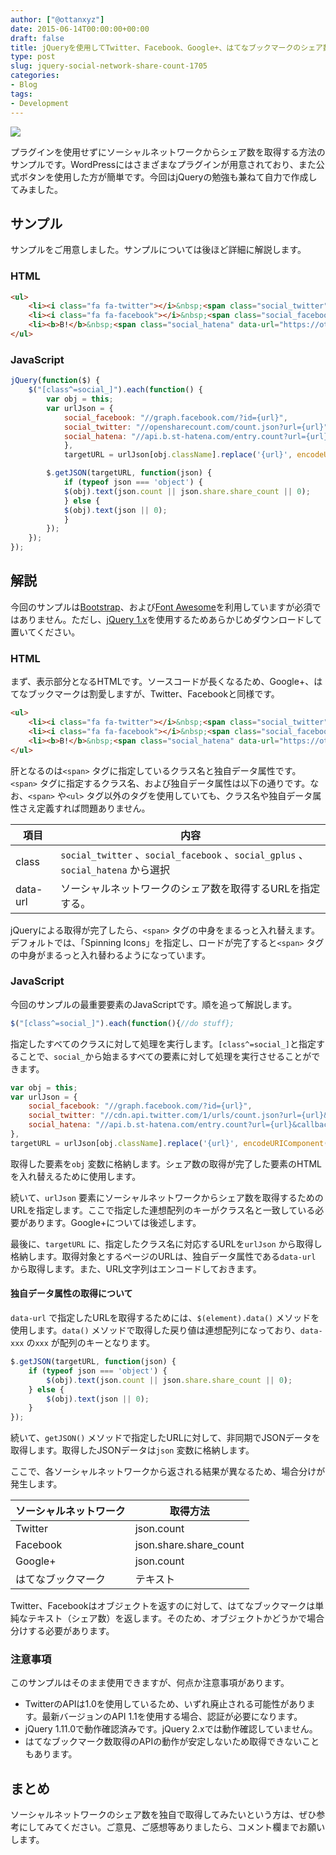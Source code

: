 ```yaml
---
author: ["@ottanxyz"]
date: 2015-06-14T00:00:00+00:00
draft: false
title: jQueryを使用してTwitter、Facebook、Google+、はてなブックマークのシェア数を非同期で取得する方法のまとめ
type: post
slug: jquery-social-network-share-count-1705
categories:
- Blog
tags:
- Development
---
```


![](/uploads/2015/06/150614-557d1764949ee.jpg)

プラグインを使用せずにソーシャルネットワークからシェア数を取得する方法のサンプルです。WordPressにはさまざまなプラグインが用意されており、また公式ボタンを使用した方が簡単です。今回はjQueryの勉強も兼ねて自力で作成してみました。

## サンプル

サンプルをご用意しました。サンプルについては後ほど詳細に解説します。

### HTML

```html
<ul>
	<li><i class="fa fa-twitter"></i>&nbsp;<span class="social_twitter" data-url="https://ottan.xyz/tethering-tripmode-1363/"><i class="fa fa-spinner fa-spin"></i></span></li>
	<li><i class="fa fa-facebook"></i>&nbsp;<span class="social_facebook" data-url="https://ottan.xyz/tethering-tripmode-1363/"><i class="fa fa-spinner fa-spin"></i></span></li>
	<li><b>B!</b>&nbsp;<span class="social_hatena" data-url="https://ottan.xyz/tethering-tripmode-1363/"><i class="fa fa-spinner fa-spin"></i></span></li>
</ul>
```

### JavaScript

```js
jQuery(function($) {
	$("[class^=social_]").each(function() {
		var obj = this;
		var urlJson = {
			social_facebook: "//graph.facebook.com/?id={url}",
			social_twitter: "//opensharecount.com/count.json?url={url}",
			social_hatena: "//api.b.st-hatena.com/entry.count?url={url}&callback=?"
			},
			targetURL = urlJson[obj.className].replace('{url}', encodeURIComponent(($(obj).data()).url));

		$.getJSON(targetURL, function(json) {
			if (typeof json === 'object') {
			$(obj).text(json.count || json.share.share_count || 0);
			} else {
			$(obj).text(json || 0);
			}
		});
	});
});
```

## 解説

今回のサンプルは[Bootstrap](https://getbootstrap.com/)、および[Font Awesome](https://fontawesome.com//)を利用していますが必須ではありません。ただし、[jQuery 1.x](http://jquery.com/)を使用するためあらかじめダウンロードして置いてください。

### HTML

まず、表示部分となるHTMLです。ソースコードが長くなるため、Google+、はてなブックマークは割愛しますが、Twitter、Facebookと同様です。

```html
<ul>
	<li><i class="fa fa-twitter"></i>&nbsp;<span class="social_twitter" data-url="https://ottan.xyz/tethering-tripmode-1363/"><i class="fa fa-spinner fa-spin"></i></span></li>
	<li><i class="fa fa-facebook"></i>&nbsp;<span class="social_facebook" data-url="https://ottan.xyz/tethering-tripmode-1363/"><i class="fa fa-spinner fa-spin"></i></span></li>
	<li><b>B!</b>&nbsp;<span class="social_hatena" data-url="https://ottan.xyz/tethering-tripmode-1363/"><i class="fa fa-spinner fa-spin"></i></span></li>
</ul>
```

肝となるのは`<span>` タグに指定しているクラス名と独自データ属性です。`<span>` タグに指定するクラス名、および独自データ属性は以下の通りです。なお、`<span>` や`<ul>` タグ以外のタグを使用していても、クラス名や独自データ属性さえ定義すれば問題ありません。

| 項目     | 内容                                                                             |
| -------- | -------------------------------------------------------------------------------- |
| class    | `social_twitter` 、`social_facebook` 、`social_gplus` 、`social_hatena` から選択 |
| data-url | ソーシャルネットワークのシェア数を取得するURLを指定する。                        |

jQueryによる取得が完了したら、`<span>` タグの中身をまるっと入れ替えます。デフォルトでは、「Spinning Icons」を指定し、ロードが完了すると`<span>` タグの中身がまるっと入れ替わるようになっています。

### JavaScript

今回のサンプルの最重要要素のJavaScriptです。順を追って解説します。

```js
$("[class^=social_]").each(function(){//do stuff};
```

指定したすべてのクラスに対して処理を実行します。`[class^=social_]`と指定することで、`social_`から始まるすべての要素に対して処理を実行させることができます。

```js
var obj = this;
var urlJson = {
	social_facebook: "//graph.facebook.com/?id={url}",
	social_twitter: "//cdn.api.twitter.com/1/urls/count.json?url={url}&callback=?",
	social_hatena: "//api.b.st-hatena.com/entry.count?url={url}&callback=?"
},
targetURL = urlJson[obj.className].replace('{url}', encodeURIComponent(($(obj).data()).url));
```

取得した要素を`obj` 変数に格納します。シェア数の取得が完了した要素のHTMLを入れ替えるために使用します。

続いて、`urlJson` 要素にソーシャルネットワークからシェア数を取得するためのURLを指定します。ここで指定した連想配列のキーがクラス名と一致している必要があります。Google+については後述します。

最後に、`targetURL` に、指定したクラス名に対応するURLを`urlJson` から取得し格納します。取得対象とするページのURLは、独自データ属性である`data-url` から取得します。また、URL文字列はエンコードしておきます。

#### 独自データ属性の取得について

`data-url` で指定したURLを取得するためには、`$(element).data()` メソッドを使用します。`data()` メソッドで取得した戻り値は連想配列になっており、`data-xxx` の`xxx` が配列のキーとなります。

```js
$.getJSON(targetURL, function(json) {
	if (typeof json === 'object') {
		$(obj).text(json.count || json.share.share_count || 0);
	} else {
		$(obj).text(json || 0);
	}
});
```

続いて、`getJSON()` メソッドで指定したURLに対して、非同期でJSONデータを取得します。取得したJSONデータは`json` 変数に格納します。

ここで、各ソーシャルネットワークから返される結果が異なるため、場合分けが発生します。

| ソーシャルネットワーク | 取得方法               |
| ---------------------- | ---------------------- |
| Twitter                | json.count             |
| Facebook               | json.share.share_count |
| Google+                | json.count             |
| はてなブックマーク     | テキスト               |

Twitter、Facebookはオブジェクトを返すのに対して、はてなブックマークは単純なテキスト（シェア数）を返します。そのため、オブジェクトかどうかで場合分けする必要があります。

### 注意事項

このサンプルはそのまま使用できますが、何点か注意事項があります。

-   TwitterのAPIは1.0を使用しているため、いずれ廃止される可能性があります。最新バージョンのAPI 1.1を使用する場合、認証が必要になります。
-   jQuery 1.11.0で動作確認済みです。jQuery 2.xでは動作確認していません。
-   はてなブックマーク数取得のAPIの動作が安定しないため取得できないこともあります。

## まとめ

ソーシャルネットワークのシェア数を独自で取得してみたいという方は、ぜひ参考にしてみてください。ご意見、ご感想等ありましたら、コメント欄までお願いします。
